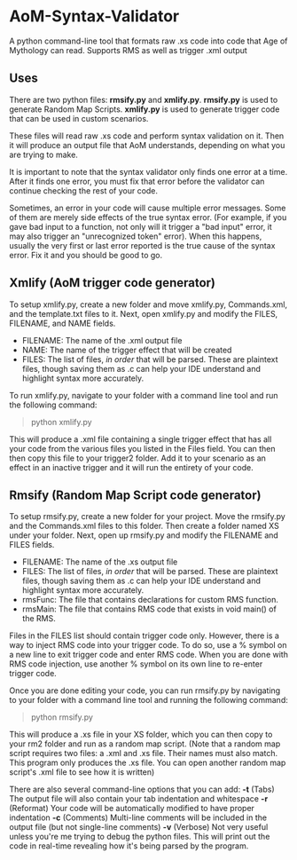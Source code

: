 # AoM-Syntax-Validator
A python command-line tool that formats raw .xs code into code that Age of Mythology can read. Supports RMS as well as trigger .xml output

## Uses
There are two python files: **rmsify.py** and **xmlify.py**. **rmsify.py** is used to generate Random Map Scripts. **xmlify.py** is used to generate trigger code that can be used in custom scenarios.

These files will read raw .xs code and perform syntax validation on it. Then it will produce an output file that AoM understands, depending on what you are trying to make.

It is important to note that the syntax validator only finds one error at a time. After it finds one error, you must fix that error before the validator can continue checking the rest of your code.

Sometimes, an error in your code will cause multiple error messages. Some of them are merely side effects of the true syntax error. (For example, if you gave bad input to a function, not only will it trigger a "bad input" error, it may also trigger an "unrecognized token" error). When this happens, usually the very first or last error reported is the true cause of the syntax error. Fix it and you should be good to go.

## Xmlify (AoM trigger code generator)
To setup xmlify.py, create a new folder and move xmlify.py, Commands.xml, and the template.txt files to it. Next, open xmlify.py and modify the FILES, FILENAME, and NAME fields.
* FILENAME: The name of the .xml output file
* NAME: The name of the trigger effect that will be created
* FILES: The list of files, _in order_ that will be parsed. These are plaintext files, though saving them as .c can help your IDE understand and highlight syntax more accurately.

To run xmlify.py, navigate to your folder with a command line tool and run the following command:
> python xmlify.py

This will produce a .xml file containing a single trigger effect that has all your code from the various files you listed in the Files field. You can then then copy this file to your trigger2 folder. Add it to your scenario as an effect in an inactive trigger and it will run the entirety of your code.

## Rmsify (Random Map Script code generator)
To setup rmsify.py, create a new folder for your project. Move the rmsify.py and the Commands.xml files to this folder. Then create a folder named XS under your folder. Next, open up rmsify.py and modify the FILENAME and FILES fields.
* FILENAME: The name of the .xs output file
* FILES: The list of files, _in order_ that will be parsed. These are plaintext files, though saving them as .c can help your IDE understand and highlight syntax more accurately.
* rmsFunc: The file that contains declarations for custom RMS function.
* rmsMain: The file that contains RMS code that exists in void main() of the RMS.

Files in the FILES list should contain trigger code only. However, there is a way to inject RMS code into your trigger code. To do so, use a % symbol on a new line to exit trigger code and enter RMS code. When you are done with RMS code injection, use another % symbol on its own line to re-enter trigger code.

Once you are done editing your code, you can run rmsify.py by navigating to your folder with a command line tool and running the following command:
> python rmsify.py

This will produce a .xs file in your XS folder, which you can then copy to your rm2 folder and run as a random map script. (Note that a random map script requires two files: a .xml and .xs file. Their names must also match. This program only produces the .xs file. You can open another random map script's .xml file to see how it is written)

There are also several command-line options that you can add:
**-t** (Tabs) The output file will also contain your tab indentation and whitespace
**-r** (Reformat) Your code will be automatically modified to have proper indentation
**-c** (Comments) Multi-line comments will be included in the output file (but not single-line comments)
**-v** (Verbose) Not very useful unless you're me trying to debug the python files. This will print out the code in real-time revealing how it's being parsed by the program.
